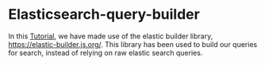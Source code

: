 # Elasticsearch-query-builder
In this [Tutorial](https://blog.logrocket.com/elasticsearch-query-body-builder-node-js/), we have made use of the elastic builder library, https://elastic-builder.js.org/. This library has been used to build our queries for search, instead of relying on raw elastic search queries.
